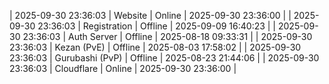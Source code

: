 | 2025-09-30 23:36:03 | Website | Online | 2025-09-30 23:36:00 |
| 2025-09-30 23:36:03 | Registration | Offline | 2025-09-09 16:40:23 |
| 2025-09-30 23:36:03 | Auth Server | Offline | 2025-08-18 09:33:31 |
| 2025-09-30 23:36:03 | Kezan (PvE) | Offline | 2025-08-03 17:58:02 |
| 2025-09-30 23:36:03 | Gurubashi (PvP) | Offline | 2025-08-23 21:44:06 |
| 2025-09-30 23:36:03 | Cloudflare | Online | 2025-09-30 23:36:00 |
